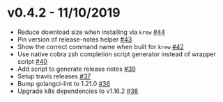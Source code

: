 v0.4.2 - 11/10/2019
==

* Reduce download size when installing via `krew` [#44](https://github.com/corneliusweig/rakkess/pull/44)
* Pin version of release-notes helper [#43](https://github.com/corneliusweig/rakkess/pull/43)
* Show the correct command name when built for `krew` [#42](https://github.com/corneliusweig/rakkess/pull/42)
* Use native cobra zsh completion script generator instead of wrapper script [#40](https://github.com/corneliusweig/rakkess/pull/40)
* Add script to generate release notes [#39](https://github.com/corneliusweig/rakkess/pull/39)
* Setup travis releases [#37](https://github.com/corneliusweig/rakkess/pull/37)
* Bump golangci-lint to 1.21.0 [#36](https://github.com/corneliusweig/rakkess/pull/36)
* Upgrade k8s dependencies to v1.16.2 [#38](https://github.com/corneliusweig/rakkess/pull/38)

